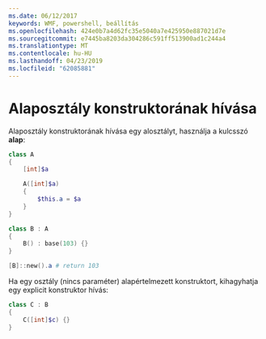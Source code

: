 ```yaml
---
ms.date: 06/12/2017
keywords: WMF, powershell, beállítás
ms.openlocfilehash: 424e0b7a4d62fc35e5040a7e425950e887021d7e
ms.sourcegitcommit: e7445ba8203da304286c591ff513900ad1c244a4
ms.translationtype: MT
ms.contentlocale: hu-HU
ms.lasthandoff: 04/23/2019
ms.locfileid: "62085881"
---
```

# <a name="call-base-class-constructor"></a>Alaposztály konstruktorának hívása

Alaposztály konstruktorának hívása egy alosztályt, használja a kulcsszó **alap**:

```powershell
class A
{
    [int]$a

    A([int]$a)
    {
        $this.a = $a
    }
}

class B : A
{
    B() : base(103) {}
}

[B]::new().a # return 103
```

Ha egy osztály (nincs paraméter) alapértelmezett konstruktort, kihagyhatja egy explicit konstruktor hívás:

```powershell
class C : B
{
    C([int]$c) {}
}
```
